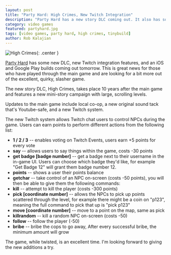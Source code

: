 ```yaml
---
layout: post
title: "Party Hard: High Crimes, New Twitch Integration"
description: "Party Hard has a new story DLC coming out. It also has some interactive Twitch functions included."
category: video games
featured: partyhard.jpg
tags: [video games, party hard, high crimes, tinybuild]
author: Rob Kalajian
---
```


![High Crimes](/images/partyhard/highcrimes.gif){: .center }

[Party Hard](http://store.steampowered.com/agecheck/app/356570/) has some new DLC, new Twitch integration features, and an iOS and Google Play builds coming out tomorrow. This is great news for those who have played through the main game and are looking for a bit more out of the excellent, quirky, slasher game.

The new story DLC, High Crimes, takes place 10 years after the main game and features a new mini-story campaign with large, scrolling levels.

Updates to the main game include local co-op, a new original sound tack that's Youtube-safe, and a new Twitch system.

The new Twitch system allows Twitch chat users to control NPCs during the game. Users can earn points to perform different actions from the following list:

* **1 / 2 / 3** -- enables voting on Twitch Events, users earn +5 points for every vote
* **say** -- allows users to say things within the game, costs -30 points
* **get badge [badge number]** -- get a badge next to their username in the in-game UI. Users can choose which badge they'd like, for example "Get Badge 12"  will grant them badge number 12.
* **points** -- shows a user their points balance
* **getchar** -- take control of an NPC on-screen (costs -50 points), you will then be able to give them the following commands:
* **kill** -- attempt to kill the player (costs -300 points)
* **pick [coordinate number]** -- allows the NPCs to pick up points scattered through the level, for example there might be a coin on "p123", meaning the full command to pick that up is "pick p123"
* **move [coordinate number]** -- move to a point on the map, same as pick
* **killrandom** -- kill a random NPC on-screen (costs -50)
* **follow** -- follow the player (-50)
* **bribe** -- bribe the cops to go away, After every successful bribe, the minimum amount will grow

The game, while twisted, is an excellent time. I'm looking forward to giving the new additions a try.
